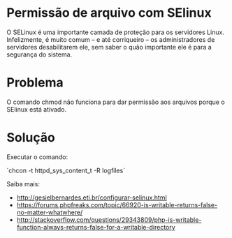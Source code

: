 


# Permissão de arquivo com SElinux

O SELinux é uma importante camada de proteção para os servidores Linux. Infelizmente, 
é muito comum – e até corriqueiro – os administradores de servidores desabilitarem ele, sem 
saber o quão importante ele é para a segurança do sistema.


# Problema

O comando chmod não funciona para dar permissão aos arquivos porque o SElinux está ativado.



# Solução

Executar o comando:

´chcon -t httpd_sys_content_t -R logfiles´


Saiba mais:

* http://gesielbernardes.eti.br/configurar-selinux.html
* https://forums.phpfreaks.com/topic/66920-is-writable-returns-false-no-matter-whatwhere/
* http://stackoverflow.com/questions/29343809/php-is-writable-function-always-returns-false-for-a-writable-directory




